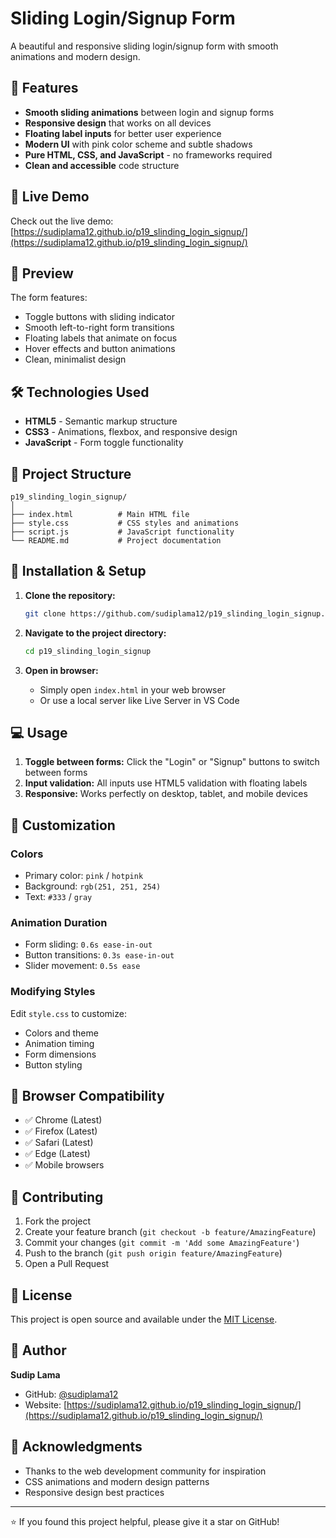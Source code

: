 # Sliding Login/Signup Form

A beautiful and responsive sliding login/signup form with smooth animations and modern design.

## 🌟 Features

- **Smooth sliding animations** between login and signup forms
- **Responsive design** that works on all devices
- **Floating label inputs** for better user experience
- **Modern UI** with pink color scheme and subtle shadows
- **Pure HTML, CSS, and JavaScript** - no frameworks required
- **Clean and accessible** code structure

## 🚀 Live Demo

Check out the live demo: [https://sudiplama12.github.io/p19_slinding_login_signup/](https://sudiplama12.github.io/p19_slinding_login_signup/)

## 📸 Preview

The form features:
- Toggle buttons with sliding indicator
- Smooth left-to-right form transitions
- Floating labels that animate on focus
- Hover effects and button animations
- Clean, minimalist design

## 🛠️ Technologies Used

- **HTML5** - Semantic markup structure
- **CSS3** - Animations, flexbox, and responsive design
- **JavaScript** - Form toggle functionality

## 📁 Project Structure

```
p19_slinding_login_signup/
│
├── index.html          # Main HTML file
├── style.css           # CSS styles and animations
├── script.js           # JavaScript functionality
└── README.md           # Project documentation
```

## 🔧 Installation & Setup

1. **Clone the repository:**
   ```bash
   git clone https://github.com/sudiplama12/p19_slinding_login_signup.git
   ```

2. **Navigate to the project directory:**
   ```bash
   cd p19_slinding_login_signup
   ```

3. **Open in browser:**
   - Simply open `index.html` in your web browser
   - Or use a local server like Live Server in VS Code

## 💻 Usage

1. **Toggle between forms:** Click the "Login" or "Signup" buttons to switch between forms
2. **Input validation:** All inputs use HTML5 validation with floating labels
3. **Responsive:** Works perfectly on desktop, tablet, and mobile devices

## 🎨 Customization

### Colors
- Primary color: `pink` / `hotpink`
- Background: `rgb(251, 251, 254)`
- Text: `#333` / `gray`

### Animation Duration
- Form sliding: `0.6s ease-in-out`
- Button transitions: `0.3s ease-in-out`
- Slider movement: `0.5s ease`

### Modifying Styles
Edit `style.css` to customize:
- Colors and theme
- Animation timing
- Form dimensions
- Button styling

## 📱 Browser Compatibility

- ✅ Chrome (Latest)
- ✅ Firefox (Latest)
- ✅ Safari (Latest)
- ✅ Edge (Latest)
- ✅ Mobile browsers

## 🤝 Contributing

1. Fork the project
2. Create your feature branch (`git checkout -b feature/AmazingFeature`)
3. Commit your changes (`git commit -m 'Add some AmazingFeature'`)
4. Push to the branch (`git push origin feature/AmazingFeature`)
5. Open a Pull Request

## 📝 License

This project is open source and available under the [MIT License](LICENSE).

## 👤 Author

**Sudip Lama**
- GitHub: [@sudiplama12](https://github.com/sudiplama12)
- Website: [https://sudiplama12.github.io/p19_slinding_login_signup/](https://sudiplama12.github.io/p19_slinding_login_signup/)

## 🙏 Acknowledgments

- Thanks to the web development community for inspiration
- CSS animations and modern design patterns
- Responsive design best practices

---

⭐ If you found this project helpful, please give it a star on GitHub!
